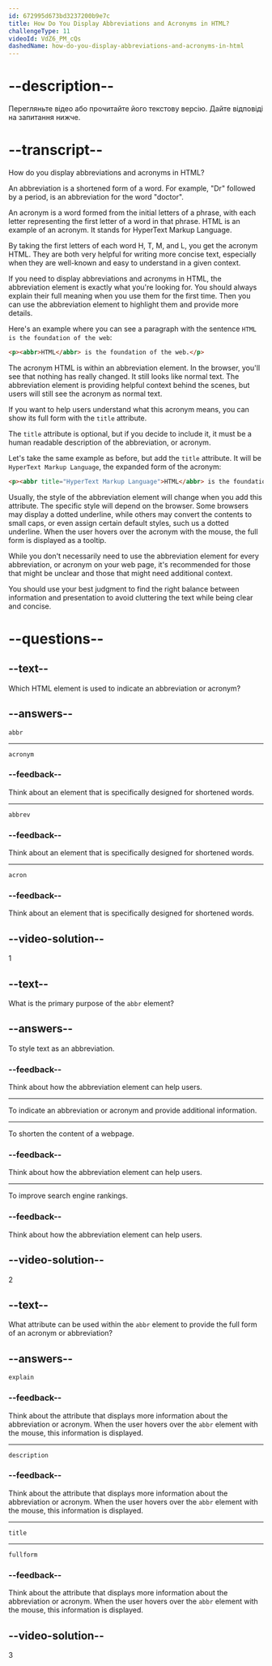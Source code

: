 ```yaml
---
id: 672995d673bd3237200b9e7c
title: How Do You Display Abbreviations and Acronyms in HTML?
challengeType: 11
videoId: VdZ6_PM_cQs
dashedName: how-do-you-display-abbreviations-and-acronyms-in-html
---
```


# --description--

Перегляньте відео або прочитайте його текстову версію. Дайте відповіді на запитання нижче.

# --transcript--

How do you display abbreviations and acronyms in HTML?

An abbreviation is a shortened form of a word. For example, "Dr" followed by a period, is an abbreviation for the word "doctor".

An acronym is a word formed from the initial letters of a phrase, with each letter representing the first letter of a word in that phrase. HTML is an example of an acronym. It stands for HyperText Markup Language.

By taking the first letters of each word H, T, M, and L, you get the acronym HTML. They are both very helpful for writing more concise text, especially when they are well-known and easy to understand in a given context.

If you need to display abbreviations and acronyms in HTML, the abbreviation element is exactly what you're looking for. You should always explain their full meaning when you use them for the first time. Then you can use the abbreviation element to highlight them and provide more details.

Here's an example where you can see a paragraph with the sentence `HTML is the foundation of the web`:

```html
<p><abbr>HTML</abbr> is the foundation of the web.</p>
```

The acronym HTML is within an abbreviation element. In the browser, you'll see that nothing has really changed. It still looks like normal text. The abbreviation element is providing helpful context behind the scenes, but users will still see the acronym as normal text.

If you want to help users understand what this acronym means, you can show its full form with the `title` attribute.

The `title` attribute is optional, but if you decide to include it, it must be a human readable description of the abbreviation, or acronym.

Let's take the same example as before, but add the `title` attribute. It will be `HyperText Markup Language`, the expanded form of the acronym:

```html
<p><abbr title="HyperText Markup Language">HTML</abbr> is the foundation of the web.</p>
```

Usually, the style of the abbreviation element will change when you add this attribute. The specific style will depend on the browser. Some browsers may display a dotted underline, while others may convert the contents to small caps, or even assign certain default styles, such us a dotted underline. When the user hovers over the acronym with the mouse, the full form is displayed as a tooltip.

While you don't necessarily need to use the abbreviation element for every abbreviation, or acronym on your web page, it's recommended for those that might be unclear and those that might need additional context.

You should use your best judgment to find the right balance between information and presentation to avoid cluttering the text while being clear and concise.

# --questions--

## --text--

Which HTML element is used to indicate an abbreviation or acronym?

## --answers--

`abbr`

---

`acronym`

### --feedback--

Think about an element that is specifically designed for shortened words.

---

`abbrev`

### --feedback--

Think about an element that is specifically designed for shortened words.

---

`acron`

### --feedback--

Think about an element that is specifically designed for shortened words.

## --video-solution--

1

## --text--

What is the primary purpose of the `abbr` element?

## --answers--

To style text as an abbreviation.

### --feedback--

Think about how the abbreviation element can help users.

---

To indicate an abbreviation or acronym and provide additional information.

---

To shorten the content of a webpage.

### --feedback--

Think about how the abbreviation element can help users.

---

To improve search engine rankings.

### --feedback--

Think about how the abbreviation element can help users.

## --video-solution--

2

## --text--

What attribute can be used within the `abbr` element to provide the full form of an acronym or abbreviation?

## --answers--

`explain`

### --feedback--

Think about the attribute that displays more information about the abbreviation or acronym. When the user hovers over the `abbr` element with the mouse, this information is displayed.

---

`description`

### --feedback--

Think about the attribute that displays more information about the abbreviation or acronym. When the user hovers over the `abbr` element with the mouse, this information is displayed.

---

`title`

---

`fullform`

### --feedback--

Think about the attribute that displays more information about the abbreviation or acronym. When the user hovers over the `abbr` element with the mouse, this information is displayed.

## --video-solution--

3
